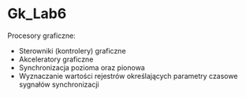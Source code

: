 # Gk_Lab6

Procesory graficzne:
* Sterowniki (kontrolery) graficzne
* Akceleratory graficzne
* Synchronizacja pozioma oraz pionowa
* Wyznaczanie wartości rejestrów określających parametry czasowe sygnałów synchronizacji

